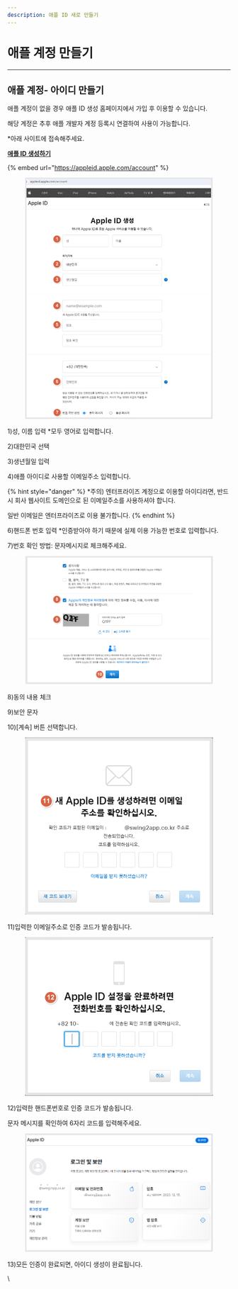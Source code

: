 ```yaml
---
description: 애플 ID 새로 만들기
---
```


# 애플 계정 만들기

***

&#x20;

## **애플 계정- 아이디 만들기**

애플 계정이 없을 경우 애플 ID 생성 홈페이지에서 가입 후 이용할 수 있습니다.

해당 계정은 추후 애플 개발자 계정 등록시 연결하여 사용이 가능합니다.



\*아래 사이트에 접속해주세요.

[**애플 ID 생성하기**](https://appleid.apple.com/account)

{% embed url="https://appleid.apple.com/account" %}

<figure><img src="../../.gitbook/assets/a1.PNG" alt=""><figcaption></figcaption></figure>

1\)성, 이름 입력 \*모두 영어로 입력합니다.

2\)대한민국 선택

3\)생년월일 입력

4\)애플 아이디로 사용할 이메일주소 입력합니다.

{% hint style="danger" %}
\*주의) 엔터프라이즈 계정으로 이용할 아이디라면, 반드시 회사 웹사이트 도메인으로 된 이메일주소를 사용하셔야 합니다.

일반 이메일은 엔터프라이즈로 이용 불가합니다.&#x20;
{% endhint %}

6\)핸드폰 번호 입력 \*인증받아야 하기 때문에 실제 이용 가능한 번호로 입력합니다.

7\)번호 확인 방법: 문자메시지로 체크해주세요.



<figure><img src="../../.gitbook/assets/a2.PNG" alt=""><figcaption></figcaption></figure>

8\)동의 내용 체크

9\)보안 문자

10\)\[계속] 버튼 선택합니다.



<div align="left">

<figure><img src="../../.gitbook/assets/a3.png" alt=""><figcaption></figcaption></figure>

</div>

11\)입력한 이메일주소로 인증 코드가 발송됩니다.



<div align="left">

<figure><img src="../../.gitbook/assets/a4.png" alt=""><figcaption></figcaption></figure>

</div>

12\)입력한 핸드폰번호로 인증 코드가 발송됩니다.

문자 메시지를 확인하여 6자리 코드를 입력해주세요.



<figure><img src="../../.gitbook/assets/a5.png" alt=""><figcaption></figcaption></figure>

13\)모든 인증이 완료되면, 아이디 생성이 완료됩니다.

\
